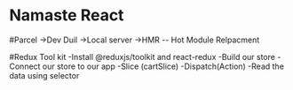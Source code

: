# Namaste React


#Parcel
->Dev Duil
->Local server
->HMR --  Hot Module Relpacment



#Redux Tool kit
-Install @reduxjs/toolkit and react-redux
-Build our  store
-Connect our store to our app
-Slice (cartSlice)
-Dispatch(Action)
-Read the data using selector